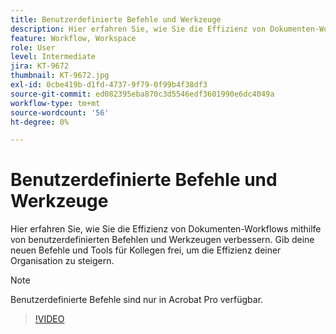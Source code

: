```yaml
---
title: Benutzerdefinierte Befehle und Werkzeuge
description: Hier erfahren Sie, wie Sie die Effizienz von Dokumenten-Workflows mithilfe von benutzerdefinierten Befehlen und Werkzeugen verbessern.
feature: Workflow, Workspace
role: User
level: Intermediate
jira: KT-9672
thumbnail: KT-9672.jpg
exl-id: 0cbe419b-d1fd-4737-9f79-0f99b4f38df3
source-git-commit: ed082395eba870c3d5546edf3601990e6dc4049a
workflow-type: tm+mt
source-wordcount: '56'
ht-degree: 0%

---
```


# Benutzerdefinierte Befehle und Werkzeuge

Hier erfahren Sie, wie Sie die Effizienz von Dokumenten-Workflows mithilfe von benutzerdefinierten Befehlen und Werkzeugen verbessern. Gib deine neuen Befehle und Tools für Kollegen frei, um die Effizienz deiner Organisation zu steigern.

>[!NOTE]
>
>Benutzerdefinierte Befehle sind nur in Acrobat Pro verfügbar.

>[!VIDEO](https://video.tv.adobe.com/v/3409528?quality=12&learn=on&hidetitle=true&captions=ger)
